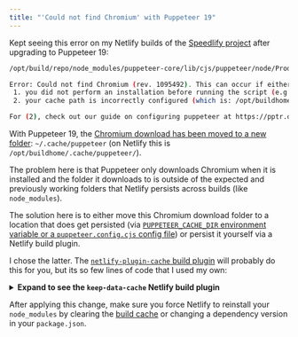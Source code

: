 ```yaml
---
title: "'Could not find Chromium' with Puppeteer 19"
---
```

Kept seeing this error on my Netlify builds of the [Speedlify project](https://www.speedlify.dev/) after upgrading to Puppeteer 19:

```bash
/opt/build/repo/node_modules/puppeteer-core/lib/cjs/puppeteer/node/ProductLauncher.js:127

Error: Could not find Chromium (rev. 1095492). This can occur if either
 1. you did not perform an installation before running the script (e.g. `npm install`) or
 2. your cache path is incorrectly configured (which is: /opt/buildhome/.cache/puppeteer).

For (2), check out our guide on configuring puppeteer at https://pptr.dev/guides/configuration.
```

With Puppeteer 19, the [Chromium download has been moved to a new folder](https://pptr.dev/troubleshooting#could-not-find-expected-browser-locally): `~/.cache/puppeteer` (on Netlify this is `/opt/buildhome/.cache/puppeteer/`).

The problem here is that Puppeteer only downloads Chromium when it is installed and the folder it downloads to is outside of the expected and previously working folders that Netlify persists across builds (like `node_modules`).

The solution here is to either move this Chromium download folder to a location that does get persisted (via [`PUPPETEER_CACHE_DIR` environment variable or a `puppeteer.config.cjs` config file](https://pptr.dev/troubleshooting#could-not-find-expected-browser-locally)) or persist it yourself via a Netlify build plugin.

I chose the latter. The [`netlify-plugin-cache` build plugin](https://github.com/jakejarvis/netlify-plugin-cache) will probably do this for you, but its so few lines of code that I used my own:

<details>
<summary><strong>Expand to see the <code>keep-data-cache</code> Netlify build plugin</strong></summary>

```js
// speedlify/plugins/keep-data-cache/index.js
module.exports = {
  async onPreBuild({ utils }) {
    await utils.cache.restore('/opt/buildhome/.cache/puppeteer/');
  },

  async onPostBuild({ utils }) {
    await utils.cache.save('/opt/buildhome/.cache/puppeteer/');
  }
};
```

which is referenced in my `netlify.toml`:

```toml
# netlify.toml
[[plugins]]
package = "./plugins/keep-data-cache"
```

You can see this [in action on the `speedlify` project](https://github.com/zachleat/speedlify/tree/79fada569f9f69b600e99fc8daec4f6d11db1879/plugins/keep-data-cache).

</details>


After applying this change, make sure you force Netlify to reinstall your `node_modules` by clearing the [build cache](https://docs.netlify.com/site-deploys/manage-deploys/#retry-deploy-from-latest-branch-commit) or changing a dependency version in your `package.json`.